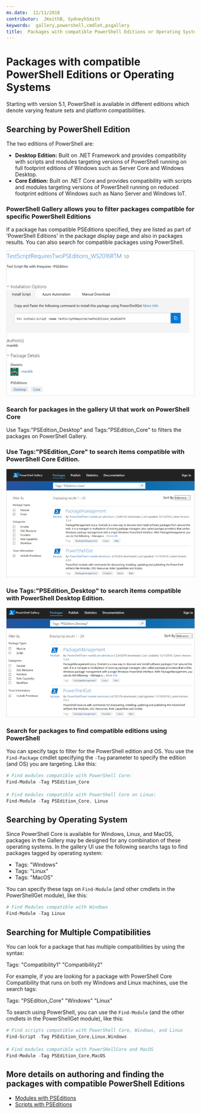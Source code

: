 ```yaml
---
ms.date:  12/11/2018
contributor:  JKeithB, SydneyhSmith
keywords:  gallery,powershell,cmdlet,psgallery
title:  Packages with compatible PowerShell Editions or Operating System
---
```

# Packages with compatible PowerShell Editions or Operating Systems

Starting with version 5.1, PowerShell is available in different editions which denote varying
feature sets and platform compatibilities.

## Searching by PowerShell Edition

The two editions of PowerShell are:
- **Desktop Edition:** Built on .NET Framework and provides compatibility with scripts and modules
  targeting versions of PowerShell running on full footprint editions of Windows such as Server Core
  and Windows Desktop.
- **Core Edition:** Built on .NET Core and provides compatibility with scripts and modules
  targeting versions of PowerShell running on reduced footprint editions of Windows such as Nano
  Server and Windows IoT.

### PowerShell Gallery allows you to filter packages compatible for specific PowerShell Editions

If a package has compatible PSEditions specified, they are listed as part of 'PowerShell
Editions' in the package display page and also in packages results.
You can also search for compatible packages using PowerShell.

![Item display page with PSEditions](../../Images/packagedisplaypagewithpseditions.PNG)

### Search for packages in the gallery UI that work on PowerShell Core

Use Tags:"PSEdition_Desktop" and Tags:"PSEdition_Core" to filters the packages on PowerShell Gallery.

### Use Tags:"PSEdition_Core" to search items compatible with PowerShell Core Edition.

![Search results for items compatible with Core PSEdition](../../Images/searchresultswithpseditions.PNG)

### Use Tags:"PSEdition_Desktop" to search items compatible with PowerShell Desktop Edition.

![Search results for items compatible with Desktop PSEdition](../../Images/searchresultswithpseditionsdesktop.PNG)

### Search for packages to find compatible editions using PowerShell
You can specify tags to filter for the PowerShell edition and OS.
You use the `Find-Package` cmdlet specifying the `-Tag` parameter to specify the edition (and OS) you are targeting.
Like this:

```powershell
# Find modules compatible with PowerShell Core:
Find-Module -Tag PSEdition_Core

# Find modules compatible with PowerShell Core on Linux:
Find-Module -Tag PSEdition_Core, Linux
```

## Searching by Operating System

Since PowerShell Core is available for Windows, Linux, and MacOS, packages in the Gallery may be designed for any combination of these operating systems. In the gallery UI use the following searchs tags to find packages tagged by operating system:

- Tags: "Windows"
- Tags: "Linux"
- Tags: "MacOS"

You can specify these tags on `Find-Module` (and other cmdlets in the PowerShellGet module), like this:

```powershell
# Find Modules compatible with Windows
Find-Module -Tag Linux
```

## Searching for Multiple Compatibilities

You can look for a package that has multiple compatibilities by using the syntax:

Tags: "Compatibility1" "Compatibility2"

For example, if you are looking for a package with PowerShell Core Compatibility that runs on both my Windows and Linux machines, use the search tags:

Tags: "PSEdition_Core" "Windows" "Linux"

To search using PowerShell, you can use the `Find-Module` (and the other cmdlets in the PowerShellGet module), like this:

```powershell
# Find scripts compatible with PowerShell Core, Windows, and Linux
Find-Script -Tag PSEdition_Core,Linux,Windows

# Find modules compatible with PowerSHellCore and MacOS
Find-Module -Tag PSEdition_Core,MacOS
```

## More details on authoring and finding the packages with compatible PowerShell Editions

- [Modules with PSEditions](../../concepts/module-psedition-support.md)
- [Scripts with PSEditions](../../concepts/script-psedition-support.md)

